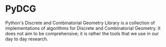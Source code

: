 # PyDCG
Python's Discrete and Combinatorial Geometry Library is a collection of implementations of algorithms for Discrete and Combinatorial Geometry. It does not aim to be comprehensive; it is rather the tools that we use in our day to day research.
